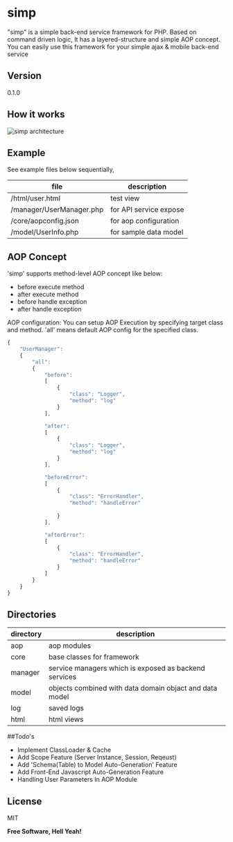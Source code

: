 simp
====

"simp" is a simple back-end service framework for PHP.
Based on command driven logic, It has a layered-structure and simple AOP concept.
You can easily use this framework for your simple ajax & mobile back-end service

## Version
0.1.0

## How it works
![simp architecture](https://cloud.githubusercontent.com/assets/5653885/5340518/cf70d86a-7f30-11e4-984c-8d19c5df253d.png)

## Example
See example files below sequentially,

|file|description|
|-----|-----|
| /html/user.html | test view|
| /manager/UserManager.php | for API service expose| 
| /core/aopconfig.json | for aop configuration|
| /model/UserInfo.php | for sample data model|

## AOP Concept

'simp' supports method-level AOP concept like below:
* before execute method
* after execute method
* before handle exception
* after handle exception

AOP configuration: You can setup AOP Execution by specifying target class and method. 'all' means default AOP config for the specified class.

```javascript
{
	"UserManager": 
	{
		"all": 
		{
			"before": 
			[
				{
					"class": "Logger",
					"method": "log"
				}
			],

			"after": 
			[
				{
					"class": "Logger",
					"method": "log"				
				}
			],

			"beforeError": 
			[
				{
					"class": "ErrorHandler",
					"method": "handleError"
										
				}
			],

			"afterError": 
			[
				{
					"class": "ErrorHandler",
					"method": "handleError"					
				}
			]
		}
	}
}
```

## Directories


| directory     |    description   |
|-------|------|
|aop| aop modules|
|core|base classes for framework|
|manager|service managers which is exposed as backend services|
|model|objects combined with data domain objact and data model|
|log|saved logs|
|html|html views|



##Todo's

 - Implement ClassLoader & Cache
 - Add Scope Feature (Server Instance, Session, Reqeust)
 - Add 'Schema(Table) to Model Auto-Generation' Feature
 - Add Front-End Javascript Auto-Generation Feature
 - Handling User Parameters In AOP Module

## License

MIT


**Free Software, Hell Yeah!**
